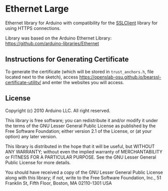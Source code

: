 # Ethernet Large
Ethernet library for Arduino with compatibility for the [SSLClient](https://github.com/OPEnSLab-OSU/SSLClient) library for using HTTPS connections.

Library was based on the Arduino Ethernet Library: https://github.com/arduino-libraries/Ethernet

## Instructions for Generating Certificate
To generate the certificate (which will be stored in `trust_anchors.h`, file located next to the sketch), access https://openslab-osu.github.io/bearssl-certificate-utility/ and enter the websites you will access.

## License

Copyright (c) 2010 Arduino LLC. All right reserved.

This library is free software; you can redistribute it and/or
modify it under the terms of the GNU Lesser General Public
License as published by the Free Software Foundation; either
version 2.1 of the License, or (at your option) any later version.

This library is distributed in the hope that it will be useful,
but WITHOUT ANY WARRANTY; without even the implied warranty of
MERCHANTABILITY or FITNESS FOR A PARTICULAR PURPOSE. See the GNU
Lesser General Public License for more details.

You should have received a copy of the GNU Lesser General Public
License along with this library; if not, write to the Free Software
Foundation, Inc., 51 Franklin St, Fifth Floor, Boston, MA 02110-1301 USA
